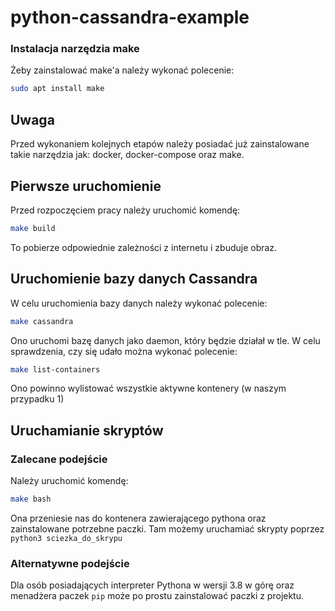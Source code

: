 # python-cassandra-example


### Instalacja narzędzia make
Żeby zainstalować make'a należy wykonać polecenie:
```bash
sudo apt install make 
```

## Uwaga
Przed wykonaniem kolejnych etapów należy posiadać już zainstalowane takie narzędzia jak: docker, docker-compose oraz make.


## Pierwsze uruchomienie
Przed rozpoczęciem pracy należy uruchomić komendę:
```bash
make build
```
To pobierze odpowiednie zależności z internetu i zbuduje obraz.

## Uruchomienie bazy danych Cassandra
W celu uruchomienia bazy danych należy wykonać polecenie:
```bash
make cassandra
```
Ono uruchomi bazę danych jako daemon, który będzie działał w tle.
W celu sprawdzenia, czy się udało można wykonać polecenie:
```bash
make list-containers
```
Ono powinno wylistować wszystkie aktywne kontenery (w naszym przypadku 1)

## Uruchamianie skryptów
### Zalecane podejście
Należy uruchomić komendę:
```bash
make bash
```
Ona przeniesie nas do kontenera zawierającego pythona oraz zainstalowane potrzebne paczki.
Tam możemy uruchamiać skrypty poprzez `python3 sciezka_do_skrypu`
### Alternatywne podejście
Dla osób posiadających interpreter Pythona w wersji 3.8 w górę oraz menadżera paczek `pip` może po prostu zainstalować paczki z projektu.
